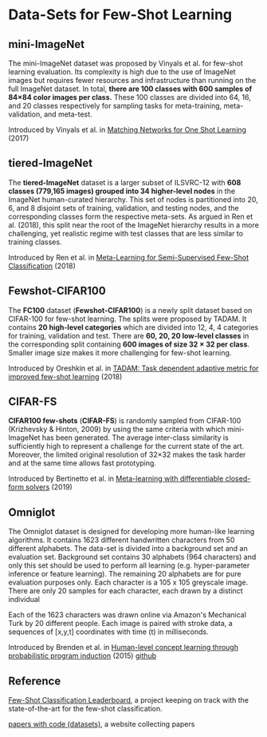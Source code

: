 # Data-Sets for Few-Shot Learning

## mini-ImageNet

The mini-ImageNet dataset was proposed by Vinyals et al. for few-shot learning evaluation. Its complexity is high due to the use of ImageNet images but requires fewer resources and infrastructure than running on the full ImageNet dataset. In total, **there are 100 classes with 600 samples of 84×84 color images per class.** These 100 classes are divided into 64, 16, and 20 classes respectively for sampling tasks for meta-training, meta-validation, and meta-test. 

Introduced by Vinyals et al. in [Matching Networks for One Shot Learning](https://arxiv.org/abs/1606.04080) (2017)

## tiered-ImageNet

 The **tiered-ImageNet** dataset is a larger subset of ILSVRC-12 with **608 classes (779,165 images) grouped into 34 higher-level nodes** in the ImageNet human-curated hierarchy. This set of nodes is partitioned into 20, 6, and 8 disjoint sets of training, validation, and testing nodes, and the corresponding classes form the respective meta-sets. As argued in Ren et al. (2018), this split near the root of the ImageNet hierarchy results in a more challenging, yet realistic regime with test classes that are less similar to training classes. 

Introduced by Ren et al. in [Meta-Learning for Semi-Supervised Few-Shot Classification](https://paperswithcode.com/paper/meta-learning-for-semi-supervised-few-shot) (2018)

## Fewshot-CIFAR100

 The **FC100** dataset (**Fewshot-CIFAR100**) is a newly split dataset based on CIFAR-100 for few-shot learning. The splits were proposed by TADAM. It contains **20 high-level categories** which are divided into 12, 4, 4 categories for training, validation and test. There are **60, 20, 20 low-level classes** in the corresponding split containing **600 images of size 32 × 32 per class**. Smaller image size makes it more challenging for few-shot learning. 

Introduced by Oreshkin et al. in [TADAM: Task dependent adaptive metric for improved few-shot learning](https://paperswithcode.com/paper/tadam-task-dependent-adaptive-metric-for) (2018)

## CIFAR-FS

 **CIFAR100 few-shots** (**CIFAR-FS**) is randomly sampled from CIFAR-100 (Krizhevsky & Hinton, 2009) by using the same criteria with which mini-ImageNet has been generated. The average inter-class similarity is sufficiently high to represent a challenge for the current state of the art. Moreover, the limited original resolution of 32×32 makes the task harder and at the same time allows fast prototyping. 

Introduced by Bertinetto et al. in [Meta-learning with differentiable closed-form solvers](https://paperswithcode.com/paper/meta-learning-with-differentiable-closed-form) (2019)



## Omniglot

The Omniglot dataset is designed for developing more human-like learning algorithms. It contains 1623 different handwritten characters from 50 different alphabets. The data-set is divided into a background set and an evaluation set. Background set contains 30 alphabets (964 characters) and only this set should be used to perform all learning (e.g. hyper-parameter inference or feature learning). The remaining 20 alphabets are for pure evaluation purposes only. Each character is a 105 x 105 greyscale image. There are only 20 samples for each character, each drawn by a distinct individual

 Each of the 1623 characters was drawn online via Amazon's Mechanical Turk by 20 different people. Each image is paired with stroke data, a sequences of [x,y,t] coordinates with time (t) in milliseconds. 

Introduced by Brenden et al. in [Human-level concept learning through probabilistic program induction](https://www.science.org/doi/abs/10.1126/science.aab3050) (2015) [github](https://github.com/brendenlake/omniglot)

## Reference

[Few-Shot Classification Leaderboard](https://fewshot.org/miniimagenet.html), a project keeping on track with the state-of-the-art for the few-shot classification.

[papers with code (datasets)](https://paperswithcode.com/datasets), a website collecting papers